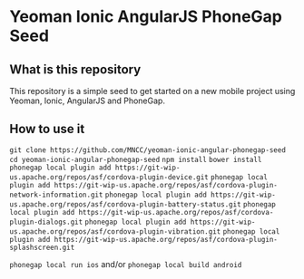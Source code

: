Yeoman Ionic AngularJS PhoneGap Seed
==================================

## What is this repository

This repository is a simple seed to get started on a new mobile project using Yeoman, Ionic, AngularJS and PhoneGap.

## How to use it

`git clone https://github.com/MNCC/yeoman-ionic-angular-phonegap-seed`
`cd yeoman-ionic-angular-phonegap-seed`
`npm install`
`bower install`
`phonegap local plugin add https://git-wip-us.apache.org/repos/asf/cordova-plugin-device.git`
`phonegap local plugin add https://git-wip-us.apache.org/repos/asf/cordova-plugin-network-information.git`
`phonegap local plugin add https://git-wip-us.apache.org/repos/asf/cordova-plugin-battery-status.git`
`phonegap local plugin add https://git-wip-us.apache.org/repos/asf/cordova-plugin-dialogs.git`
`phonegap local plugin add https://git-wip-us.apache.org/repos/asf/cordova-plugin-vibration.git`
`phonegap local plugin add https://git-wip-us.apache.org/repos/asf/cordova-plugin-splashscreen.git`

`phonegap local run ios` and/or `phonegap local build android`
